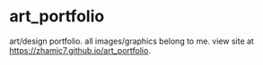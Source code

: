 ﻿# art_portfolio
 
 art/design portfolio. all images/graphics belong to me. view site at https://zhamic7.github.io/art_portfolio.
